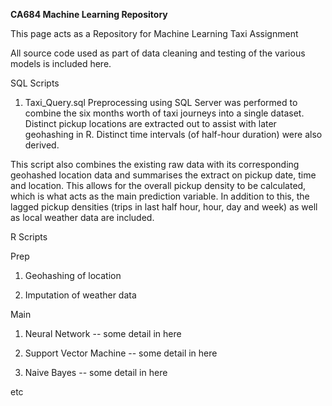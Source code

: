 <b>CA684 Machine Learning Repository</b>

This page acts as a Repository for Machine Learning Taxi Assignment

All source code used as part of data cleaning and testing of the various models is included here.

SQL Scripts
1. Taxi_Query.sql
Preprocessing using SQL Server was performed to combine the six months worth of taxi journeys into a single dataset. 
Distinct pickup locations are extracted out to assist with later geohashing in R. Distinct time intervals (of half-hour duration) were also derived.

This script also combines the existing raw data with its corresponding geohashed location data and summarises the extract on pickup date, time and location. This allows for the overall pickup density to be calculated, which is what acts as the main prediction variable. In addition to this, the lagged pickup densities (trips in last half hour, hour, day and week) as well as local weather data are included.

R Scripts

Prep
1. Geohashing of location

2. Imputation of weather data

Main
1. Neural Network
-- some detail in here

2. Support Vector Machine
-- some detail in here

3. Naive Bayes
-- some detail in here

etc
